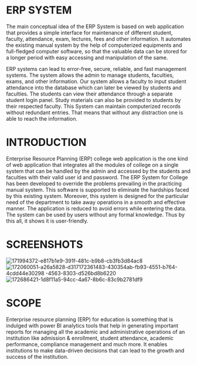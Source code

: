 # ERP SYSTEM

The main conceptual idea of the ERP System is based on web
application that provides a simple interface for maintenance of
different student, faculty, attendance, exam, lectures, fees and
other information. It automates the existing manual system by
the help of computerized equipments and full-fledged computer
software, so that the valuable data can be stored for a longer
period with easy accessing and manipulation of the same.

ERP systems can lead to error-free, secure, reliable, and fast management systems. The system allows the admin to manage students, faculties, exams, and other information. Our system allows a faculty to input student attendance into the database which can later be viewed by students and faculties. The students can view their attendance through a separate student login panel. Study materials can also be provided to students by their respected faculty. This System can maintain computerized records without redundant entries. That means that without any distraction one is able to reach the information.

# INTRODUCTION
Enterprise Resource Planning (ERP) college web application is the one kind of web application that integrates all the modules of college on a single system that can be handled by the admin and accessed by the students and faculties with their valid user id and password. The ERP System for College has been developed to override the problems prevailing in the practicing manual system. This software is supported to eliminate the hardships faced by this existing system. Moreover, this system is designed for the particular need of the department to take away operations in a smooth and effective manner. The application is reduced to avoid errors while entering the data. The system can be used by users without any formal knowledge. Thus by this all, it shows it is user-friendly.

# SCREENSHOTS
![171994372-e817b1e9-391f-481c-b9b8-cb3fb3d84ac8](https://user-images.githubusercontent.com/91484693/199025662-8932c815-58c9-4c09-8c98-2f1408345a8f.png)
![172060051-a26a5828-d317![172361483-430354ab-fb93-4551-b764-4cdd44e30298](https://user-images.githubusercontent.com/91484693/199025703-5a1d47dd-bd7f-4899-bcb3-80ac84be2e4f.png)
-4563-8303-d526bd8b6220](https://user-images.githubusercontent.com/91484693/199025686-659d1627-4e06-44a0-b1a0-3947a46db957.png)
![172686421-1d8f11a5-94cc-4a67-8b6c-83c9b2781df9](https://user-images.githubusercontent.com/91484693/199025733-2b1e14d3-ab91-4cbb-b370-3a5e6f1959b3.png)

# SCOPE

Enterprise resource planning (ERP) for education is something that is indulged with power BI analytics tools that help in generating important reports for managing all the academic and administrative operations of an institution like admission & enrollment, student attendance, academic performance, compliance management and much more. It enables institutions to make data-driven decisions that can lead to the growth and success of the institution.

